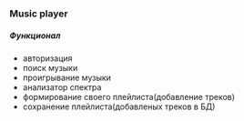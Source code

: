 ### Music player ###

##### Функционал #####
* авторизация
* поиск музыки
* проигрывание музыки
* анализатор спектра
* формирование своего плейлиста(добавление треков)
* сохранение плейлиста(добавленых треков в БД)

